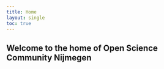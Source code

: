 ```yaml
---
title: Home
layout: single
toc: true
---
```


## Welcome to the home of Open Science Community Nijmegen
